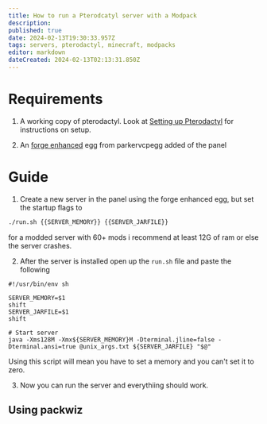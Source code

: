 ```yaml
---
title: How to run a Pterodcatyl server with a Modpack
description: 
published: true
date: 2024-02-13T19:30:33.957Z
tags: servers, pterodactyl, minecraft, modpacks
editor: markdown
dateCreated: 2024-02-13T02:13:31.850Z
---
```


# Requirements
1. A working copy of pterodactyl. Look at [Setting up Pterodactyl](/setting-up-pterodactyl) for instructions on setup.

2. An [forge enhanced](https://github.com/parkervcp/eggs/tree/master/game_eggs/minecraft/java/forge/forge) egg from parkervcpegg added of the panel

# Guide
1. Create a new server in the panel using the forge enhanced egg, but set the startup flags to 
```bash
./run.sh {{SERVER_MEMORY}} {{SERVER_JARFILE}}
```
for a modded server with 60+ mods i recommend at least 12G of ram or else the server crashes.

2. After the server is installed open up the `run.sh` file and paste the following
```
#!/usr/bin/env sh

SERVER_MEMORY=$1
shift
SERVER_JARFILE=$1  
shift

# Start server
java -Xms128M -Xmx${SERVER_MEMORY}M -Dterminal.jline=false -Dterminal.ansi=true @unix_args.txt ${SERVER_JARFILE} "$@"
```

Using this script will mean you have to set a memory and you can't set it to zero.

3. Now you can run the server and everythiing should work.

## Using packwiz


